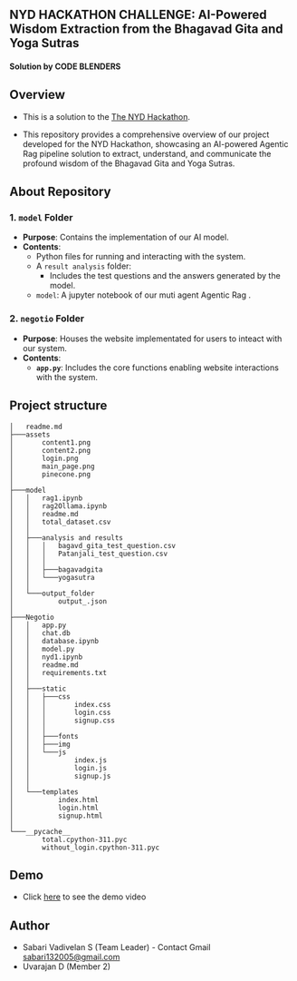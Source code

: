 ## NYD HACKATHON CHALLENGE:  AI-Powered Wisdom Extraction from the Bhagavad Gita and Yoga Sutras


#### Solution by **CODE BLENDERS**

## Overview
- This is a solution to the [The NYD Hackathon](https://unstop.com/hackathons/the-nyd-hackathon-2025-the-yoga-vivek-group-1281825). 

- This repository provides a comprehensive overview of our project developed for the NYD Hackathon, showcasing an AI-powered Agentic Rag pipeline solution to extract, understand, and communicate the profound wisdom of the Bhagavad Gita and Yoga Sutras.

## About Repository

### 1. `model` Folder
- **Purpose**: Contains the implementation of our AI model.
- **Contents**:
  - Python files for running and interacting with the system.
  - A `result analysis` folder:
    - Includes the test questions and the answers generated by the model.
  - `model`: A jupyter notebook of our muti agent Agentic Rag .
### 2. `negotio` Folder
- **Purpose**: Houses the website implementated for users to inteact with our system.
- **Contents**:
  - **`app.py`**: Includes the core functions enabling website interactions with the system.

## Project structure

```
│   readme.md
├───assets
│       content1.png
│       content2.png
│       login.png
│       main_page.png
│       pinecone.png
│
├───model
│   │   rag1.ipynb
│   │   rag2Ollama.ipynb
│   │   readme.md
│   │   total_dataset.csv
│   │
│   ├───analysis and results
│   │   │   bagavd_gita_test_question.csv
│   │   │   Patanjali_test_question.csv
│   │   │
│   │   ├───bagavadgita
│   │   └───yogasutra
│   │
│   └───output_folder
│           output_.json
│
├───Negotio
│   │   app.py
│   │   chat.db
│   │   database.ipynb
│   │   model.py
│   │   nyd1.ipynb
│   │   readme.md
│   │   requirements.txt
│   │
│   ├───static
│   │   ├───css
│   │   │       index.css
│   │   │       login.css
│   │   │       signup.css
│   │   │
│   │   ├───fonts
│   │   ├───img
│   │   └───js
│   │           index.js
│   │           login.js
│   │           signup.js
│   │
│   └───templates
│           index.html
│           login.html
│           signup.html
│
└───__pycache__
        total.cpython-311.pyc
        without_login.cpython-311.pyc
```

## Demo 

- Click [here](https://drive.google.com/file/d/1hamvELwKoyN44bXj4EsQwxoawWfdWGTS/view?usp=sharing) to see the demo video


## Author

- Sabari Vadivelan S (Team Leader) - Contact Gmail [sabari132005@gmail.com]()
- Uvarajan D (Member 2)

